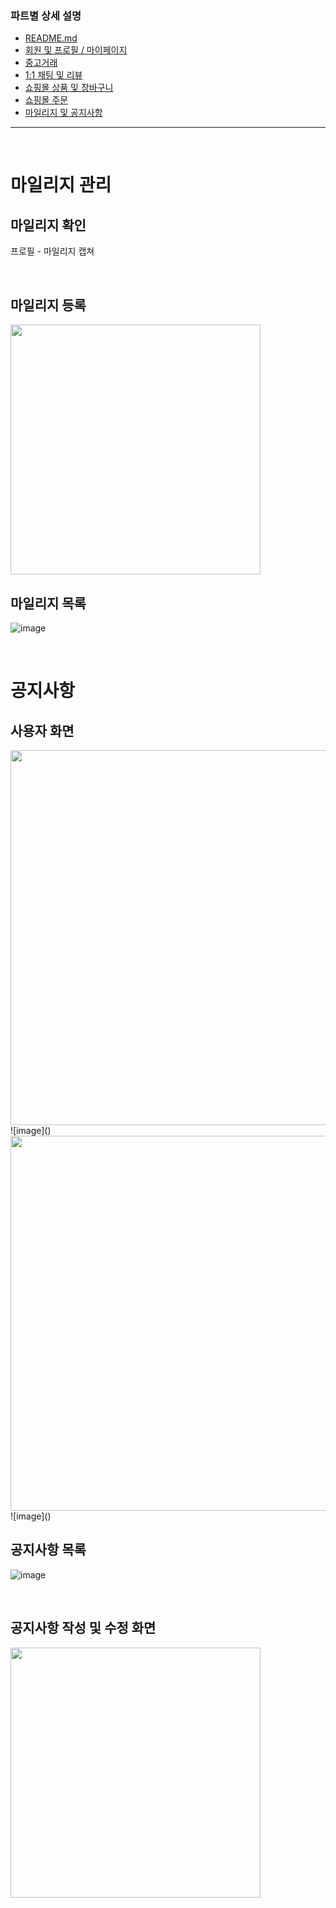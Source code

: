 ### 파트별 상세 설명
- [README.md](https://github.com/ssuktteok/daangnmungcat#readme)
- [회원 및 프로필 / 마이페이지](https://github.com/ssuktteok/daangnmungcat/blob/master/documents/member_view.md)
- [중고거래](https://github.com/ssuktteok/daangnmungcat/blob/master/documents/joongo_view.md)
- [1:1 채팅 및 리뷰](https://github.com/ssuktteok/daangnmungcat/blob/master/documents/chat_review_view.md)
- [쇼핑몰 상품 및 장바구니](https://github.com/ssuktteok/daangnmungcat/blob/master/documents/mall_pdt_cart_view.md)
- [쇼핑몰 주문](https://github.com/ssuktteok/daangnmungcat/blob/master/documents/order_view.md)
- [마일리지 및 공지사항](https://github.com/ssuktteok/daangnmungcat/blob/master/documents/mileage_notice_view.md)

----
<br>

# 마일리지 관리

## 마일리지 확인

프로필 - 마일리지 캡쳐

</br>

## 마일리지 등록

<img src="https://user-images.githubusercontent.com/75772990/114681171-d879d000-9d48-11eb-86a0-fb5d0517c132.png" width="400px">

</br>

## 마일리지 목록

![image](https://user-images.githubusercontent.com/75772990/114681281-f47d7180-9d48-11eb-847c-e8889ac5e15c.png)

</br>


# 공지사항

## 사용자 화면

<img src="https://user-images.githubusercontent.com/75772990/114668774-14f2ff00-9d3c-11eb-950e-f707e1b84651.png" width="600px">
![image]()

<img src="https://user-images.githubusercontent.com/75772990/114668837-263c0b80-9d3c-11eb-83e8-411fa8fb22cc.png" width="600px">
![image]()

</br>

## 공지사항 목록

![image](https://user-images.githubusercontent.com/75772990/114681407-1676f400-9d49-11eb-9ee1-a49dbe44aaa6.png)

</br>

## 공지사항 작성 및 수정 화면

<img src="https://user-images.githubusercontent.com/75772990/114681673-58a03580-9d49-11eb-80bb-6103225aa937.png" width="400px">

